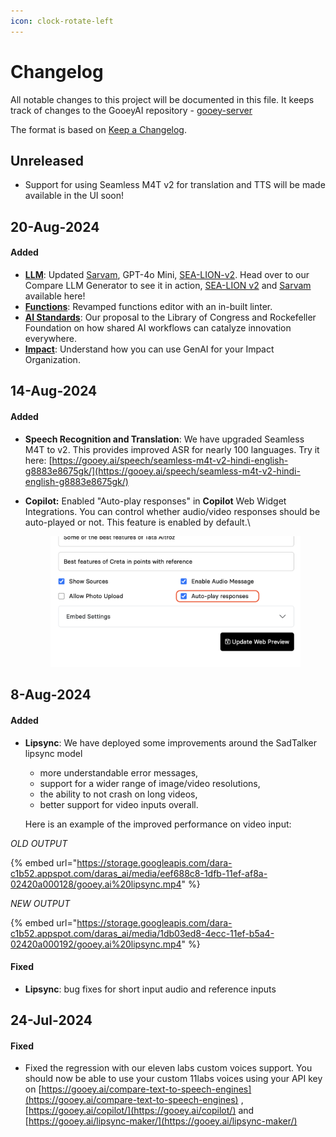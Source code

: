 ```yaml
---
icon: clock-rotate-left
---
```


# Changelog

All notable changes to this project will be documented in this file. It keeps track of changes to the GooeyAI repository - [gooey-server](https://github.com/gooeyAI/gooey-server)

The format is based on [Keep a Changelog](https://keepachangelog.com/en/1.1.0/).

## Unreleased

* Support for using Seamless M4T v2 for translation and TTS will be made available in the UI soon!

## 20-Aug-2024

#### Added

* [**LLM**](https://gooey.ai/compare-large-language-models): Updated [Sarvam](https://www.sarvam.ai/), GPT-4o Mini, [SEA-LION-v2](https://aisingapore.org/aiproducts/sea-lion/). Head over to our Compare LLM Generator to see it in action, [SEA-LION v2](https://gooey.ai/compare-large-language-models/compare-llms-sea-lion-vs-sota-h6anugije1jf/) and [Sarvam](https://gooey.ai/compare-large-language-models/compare-smol-models-ffutnq5io8g4/) available here!
* [**Functions**](https://gooey.ai/functions): Revamped functions editor with an in-built linter.
* [**AI Standards**](https://gooey.ai/standards): Our proposal to the Library of Congress and Rockefeller Foundation on how shared AI workflows can catalyze innovation everywhere.
* [**Impact**](https://gooey.ai/impact): Understand how you can use GenAI for your Impact Organization.

## 14-Aug-2024

#### Added

* **Speech Recognition and Translation**: We have upgraded Seamless M4T to v2. This provides improved ASR for nearly 100 languages. Try it here: [https://gooey.ai/speech/seamless-m4t-v2-hindi-english-g8883e8675gk/](https://gooey.ai/speech/seamless-m4t-v2-hindi-english-g8883e8675gk/)
*   **Copilot:** Enabled "Auto-play responses" in **Copilot** Web Widget Integrations. You can control whether audio/video responses should be auto-played or not. This feature is enabled by default.\


    <figure><img src=".gitbook/assets/Auto-play (1).png" alt=""><figcaption></figcaption></figure>

## 8-Aug-2024

#### Added

*   **Lipsync**: We have deployed some improvements around the SadTalker lipsync model

    * more understandable error messages,
    * support for a wider range of image/video resolutions,
    * the ability to not crash on long videos,
    * better support for video inputs overall.

    Here is an example of the improved performance on video input:

_OLD OUTPUT_

{% embed url="https://storage.googleapis.com/dara-c1b52.appspot.com/daras_ai/media/eef688c8-1dfb-11ef-af8a-02420a000128/gooey.ai%20lipsync.mp4" %}

_NEW OUTPUT_

{% embed url="https://storage.googleapis.com/dara-c1b52.appspot.com/daras_ai/media/1db03ed8-4ecc-11ef-b5a4-02420a000192/gooey.ai%20lipsync.mp4" %}

#### Fixed

* **Lipsync**: bug fixes for short input audio and reference inputs

## 24-Jul-2024

#### Fixed

* Fixed the regression with our eleven labs custom voices support. You should now be able to use your custom 11labs voices using your API key on [https://gooey.ai/compare-text-to-speech-engines](https://gooey.ai/compare-text-to-speech-engines) , [https://gooey.ai/copilot/](https://gooey.ai/copilot/) and [https://gooey.ai/lipsync-maker/](https://gooey.ai/lipsync-maker/)
